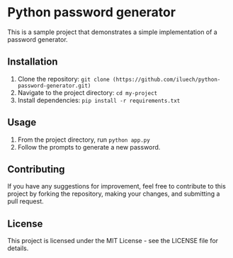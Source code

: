 # Python password generator

This is a sample project that demonstrates a simple implementation of a password generator.

## Installation

1. Clone the repository: `git clone (https://github.com/iluech/python-password-generator.git)`
2. Navigate to the project directory: `cd my-project`
3. Install dependencies: `pip install -r requirements.txt`

## Usage

1. From the project directory, run `python app.py`
2. Follow the prompts to generate a new password.

## Contributing

If you have any suggestions for improvement, feel free to contribute to this project by forking the repository, making your changes, and submitting a pull request.

## License

This project is licensed under the MIT License - see the LICENSE file for details.
